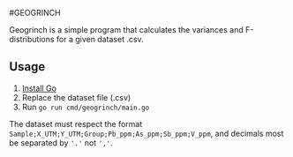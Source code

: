 #GEOGRINCH

Geogrinch is a simple program that calculates the variances and F-distributions for a given dataset .csv.

## Usage

1. [Install Go](https://go.dev/doc/install)
2. Replace the dataset file (.csv)
3. Run `go run cmd/geogrinch/main.go`

The dataset must respect the format `Sample;X_UTM;Y_UTM;Group;Pb_ppm;As_ppm;Sb_ppm;V_ppm`, and decimals most be separated by `'.'` not `','`.
